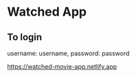 # Watched App

## To login
username: username,
password: password

https://watched-movie-app.netlify.app
